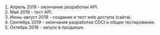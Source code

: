 1. Апрель 2019 - окончание разработки API.
2. Май 2019 - тест API.
3. Июнь-август 2019 - создание и тест web доступа (сайта).
4. Сентябрь 2019 - окончание разработки CDCI и общее тестирование.
5. Октябрь 2019 - запуск в продакшн.